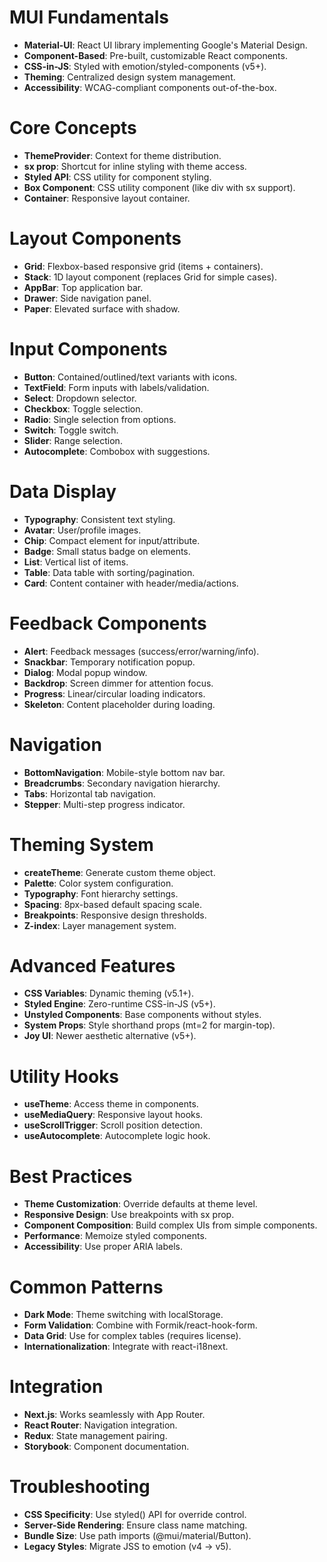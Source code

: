 # MUI Fundamentals
- **Material-UI**: React UI library implementing Google's Material Design.
- **Component-Based**: Pre-built, customizable React components.
- **CSS-in-JS**: Styled with emotion/styled-components (v5+).
- **Theming**: Centralized design system management.
- **Accessibility**: WCAG-compliant components out-of-the-box.

# Core Concepts
- **ThemeProvider**: Context for theme distribution.
- **sx prop**: Shortcut for inline styling with theme access.
- **Styled API**: CSS utility for component styling.
- **Box Component**: CSS utility component (like div with sx support).
- **Container**: Responsive layout container.

# Layout Components
- **Grid**: Flexbox-based responsive grid (items + containers).
- **Stack**: 1D layout component (replaces Grid for simple cases).
- **AppBar**: Top application bar.
- **Drawer**: Side navigation panel.
- **Paper**: Elevated surface with shadow.

# Input Components
- **Button**: Contained/outlined/text variants with icons.
- **TextField**: Form inputs with labels/validation.
- **Select**: Dropdown selector.
- **Checkbox**: Toggle selection.
- **Radio**: Single selection from options.
- **Switch**: Toggle switch.
- **Slider**: Range selection.
- **Autocomplete**: Combobox with suggestions.

# Data Display
- **Typography**: Consistent text styling.
- **Avatar**: User/profile images.
- **Chip**: Compact element for input/attribute.
- **Badge**: Small status badge on elements.
- **List**: Vertical list of items.
- **Table**: Data table with sorting/pagination.
- **Card**: Content container with header/media/actions.

# Feedback Components
- **Alert**: Feedback messages (success/error/warning/info).
- **Snackbar**: Temporary notification popup.
- **Dialog**: Modal popup window.
- **Backdrop**: Screen dimmer for attention focus.
- **Progress**: Linear/circular loading indicators.
- **Skeleton**: Content placeholder during loading.

# Navigation
- **BottomNavigation**: Mobile-style bottom nav bar.
- **Breadcrumbs**: Secondary navigation hierarchy.
- **Tabs**: Horizontal tab navigation.
- **Stepper**: Multi-step progress indicator.

# Theming System
- **createTheme**: Generate custom theme object.
- **Palette**: Color system configuration.
- **Typography**: Font hierarchy settings.
- **Spacing**: 8px-based default spacing scale.
- **Breakpoints**: Responsive design thresholds.
- **Z-index**: Layer management system.

# Advanced Features
- **CSS Variables**: Dynamic theming (v5.1+).
- **Styled Engine**: Zero-runtime CSS-in-JS (v5+).
- **Unstyled Components**: Base components without styles.
- **System Props**: Style shorthand props (mt=2 for margin-top).
- **Joy UI**: Newer aesthetic alternative (v5+).

# Utility Hooks
- **useTheme**: Access theme in components.
- **useMediaQuery**: Responsive layout hooks.
- **useScrollTrigger**: Scroll position detection.
- **useAutocomplete**: Autocomplete logic hook.

# Best Practices
- **Theme Customization**: Override defaults at theme level.
- **Responsive Design**: Use breakpoints with sx prop.
- **Component Composition**: Build complex UIs from simple components.
- **Performance**: Memoize styled components.
- **Accessibility**: Use proper ARIA labels.

# Common Patterns
- **Dark Mode**: Theme switching with localStorage.
- **Form Validation**: Combine with Formik/react-hook-form.
- **Data Grid**: Use for complex tables (requires license).
- **Internationalization**: Integrate with react-i18next.

# Integration
- **Next.js**: Works seamlessly with App Router.
- **React Router**: Navigation integration.
- **Redux**: State management pairing.
- **Storybook**: Component documentation.

# Troubleshooting
- **CSS Specificity**: Use styled() API for override control.
- **Server-Side Rendering**: Ensure class name matching.
- **Bundle Size**: Use path imports (@mui/material/Button).
- **Legacy Styles**: Migrate JSS to emotion (v4 → v5).

